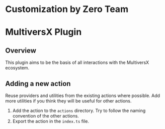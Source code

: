 # Customization by Zero Team

# MultiversX Plugin

## Overview

This plugin aims to be the basis of all interactions with the MultiversX ecosystem.

## Adding a new action

Reuse providers and utilities from the existing actions where possible. Add more utilities if you think they will be useful for other actions.

1. Add the action to the `actions` directory. Try to follow the naming convention of the other actions.
2. Export the action in the `index.ts` file.
